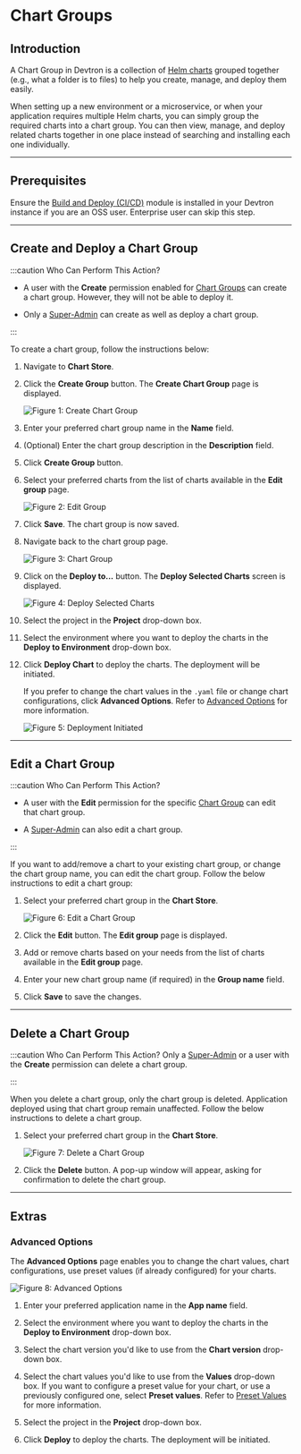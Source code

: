 # Chart Groups

## Introduction

A Chart Group in Devtron is a collection of [Helm charts](../../reference/glossary.md#helm-chartspackages) grouped together (e.g., what a folder is to files) to help you create, manage, and deploy them easily.

When setting up a new environment or a microservice, or when your application requires multiple Helm charts, you can simply group the required charts into a chart group. You can then view, manage, and deploy related charts together in one place instead of searching and installing each one individually.

---

## Prerequisites

Ensure the [Build and Deploy (CI/CD)](../../user-guide/integrations/build-and-deploy-ci-cd.md) module is installed in your Devtron instance if you are an OSS user. Enterprise user can skip this step. 

---

## Create and Deploy a Chart Group

:::caution Who Can Perform This Action?
* A user with the **Create** permission enabled for [Chart Groups](../global-configurations/authorization/user-access.md#chart-groups-permissions) can create a chart group. However, they will not be able to deploy it.  

* Only a [Super-Admin](../global-configurations/authorization/user-access.md#chart-groups-permissions) can create as well as deploy a chart group. 

:::

To create a chart group, follow the instructions below:

1. Navigate to **Chart Store**.

2. Click the **Create Group** button. The **Create Chart Group** page is displayed. 

    ![Figure 1: Create Chart Group](https://devtron-public-asset.s3.us-east-2.amazonaws.com/images/deploy-chart/create-chart-group.jpg)

3. Enter your preferred chart group name in the **Name** field. 

4. (Optional) Enter the chart group description in the **Description** field.

5. Click **Create Group** button.

6. Select your preferred charts from the list of charts available in the **Edit group** page. 

    ![Figure 2: Edit Group](https://devtron-public-asset.s3.us-east-2.amazonaws.com/images/deploy-chart/edit-group.jpg)

7. Click **Save**. The chart group is now saved. 

8. Navigate back to the chart group page.

    ![Figure 3: Chart Group](https://devtron-public-asset.s3.us-east-2.amazonaws.com/images/deploy-chart/deploy-to.jpg)

9. Click on the **Deploy to...** button. The **Deploy Selected Charts** screen is displayed.

    ![Figure 4: Deploy Selected Charts](https://devtron-public-asset.s3.us-east-2.amazonaws.com/images/deploy-chart/deploy-selected-charts.jpg)

10. Select the project in the **Project** drop-down box.

11. Select the environment where you want to deploy the charts in the **Deploy to Environment** drop-down box. 

12. Click **Deploy Chart** to deploy the charts. The deployment will be initiated.

    If you prefer to change the chart values in the `.yaml` file or change chart configurations, click **Advanced Options**. Refer to [Advanced Options](#advanced-options) for more information.

    ![Figure 5: Deployment Initiated](https://devtron-public-asset.s3.us-east-2.amazonaws.com/images/deploy-chart/deployment-initiated.jpg)

---

## Edit a Chart Group

:::caution Who Can Perform This Action?
* A user with the **Edit** permission for the specific [Chart Group](../global-configurations/authorization/user-access.md#chart-groups-permissions) can edit that chart group. 

* A [Super-Admin](../global-configurations/authorization/user-access.md#chart-groups-permissions) can also edit a chart group. 

:::

If you want to add/remove a chart to your existing chart group, or change the chart group name, you can edit the chart group. Follow the below instructions to edit a chart group:

1. Select your preferred chart group in the **Chart Store**.

    ![Figure 6: Edit a Chart Group](https://devtron-public-asset.s3.us-east-2.amazonaws.com/images/deploy-chart/deploy-to.jpg)

2. Click the **Edit** button. The **Edit group** page is displayed. 

3. Add or remove charts based on your needs from the list of charts available in the **Edit group** page. 

4. Enter your new chart group name (if required) in the **Group name** field.

5. Click **Save** to save the changes. 

---

## Delete a Chart Group

:::caution Who Can Perform This Action? 
Only a [Super-Admin](../global-configurations/authorization/user-access.md#chart-groups-permissions) or a user with the **Create** permission can delete a chart group. 

:::

When you delete a chart group, only the chart group is deleted. Application deployed using that chart group remain unaffected. Follow the below instructions to delete a chart group. 

1. Select your preferred chart group in the **Chart Store**.

    ![Figure 7: Delete a Chart Group](https://devtron-public-asset.s3.us-east-2.amazonaws.com/images/deploy-chart/delete-chart-group.gif)

2. Click the **Delete** button. A pop-up window will appear, asking for confirmation to delete the chart group.

---

## Extras

### Advanced Options

The **Advanced Options** page enables you to change the chart values, chart configurations, use preset values (if already configured) for your charts. 

![Figure 8: Advanced Options](https://devtron-public-asset.s3.us-east-2.amazonaws.com/images/deploy-chart/advanced-options.jpg)

1. Enter your preferred application name in the **App name** field.

2. Select the environment where you want to deploy the charts in the **Deploy to Environment** drop-down box.

3. Select the chart version you'd like to use from the **Chart version** drop-down box. 

4. Select the chart values you'd like to use from the **Values** drop-down box. If you want to configure a preset value for your chart, or use a previously configured one, select **Preset values**. Refer to [Preset Values](deployment-of-charts.md/#preset-values) for more information.

5. Select the project in the **Project** drop-down box.

6. Click **Deploy** to deploy the charts. The deployment will be initiated.